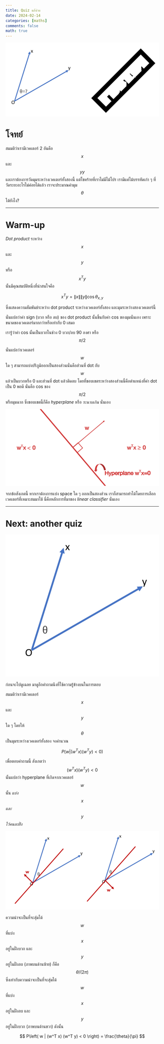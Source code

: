 ```yaml
---
title: Quiz แก้ง่วง
date: 2024-02-14 
categories: [maths]
comments: false
math: true
---
```


![fig1](./img/blog_20240214_fig1.png)

# โจทย์
สมมติว่าเรามีเวคเตอร์ 2 อันคือ $$x$$ และ $$yy$$ และเราต้องการวัดมุมระหว่างเวคเตอร์ทั้งสองนี้
แต่โชคร้ายที่เราไม่มีไม้โปร เรามีแค่ไม้บรรทัดเก่า ๆ ที่วัดระยะอะไรไม่ค่อยได้แล้ว เราจะประมาณค่ามุม $$\theta$$ ได้ยังไง?

---

# Warm-up

_Dot product_ ระหว่าง $$x$$ และ $$y$$ หรือ $$x^T y$$ นั้นมีคุณสมบัติหนึ่งที่น่าสนใจคือ

$$ x^T y = \|x\| \|y\| \cos \theta_{x,y} $$

ซึ่งแสดงความสัมพันธ์ระหว่าง dot product ระหว่างเวคเตอร์ทั้งสอง และมุมระหว่างสองเวคเตอร์นี้

นั่นแปลว่าค่า sign (บวก หรือ ลบ) ของ dot product นั้นขึ้นกับค่า cos ของมุมนั่นเอง เพราะขนาดของเวคเตอร์มากกว่าหรือเท่ากับ 0 เสมอ

เรารู้ว่าค่า cos นั้นเป็นบวกในช่วง 0 บวก/ลบ 90 องศา หรือ $$ \pi/2 $$

นั่นแปลว่าเวคเตอร์ $$w$$ ใด ๆ สามารถแบ่งปริภูมิออกเป็นสองส่วนนั่นคือส่วนที่ dot กับ $$w$$ แล้วเป็นบวกหรือ 0 และส่วนที่ dot แล้วติดลบ
โดยที่ขอบเขตระหว่างสองส่วนนี้คือตำแหน่งที่ค่า dot เป็น 0 พอดี นั่นคือ cos ของ $$ \pi/2 $$ หรือมุมฉาก
ซึ่งขอบเขตนี้ก็คือ _hyperplane_ หรือ _ระนาบเกิน_ นั่นเอง

![fig2](./img/blog_20240214_fig2.png)

จากข้อสังเกตนี้ หากเราต้องการแบ่ง space ใด ๆ ออกเป็นสองส่วน เราก็สามารถทำได้โดยการเลือกเวคเตอร์ที่เหมาะสมมาใช้ 
นี่คือหลักการที่มาของ _linear classifier_ นั่นเอง

---

# Next: another quiz

![fig3](./img/blog_20240214_fig3.png)

ก่อนจะไปดูเฉลย มาดูอีกคำถามนึงที่ใช้ความรู้ข้างบนในการตอบ

สมมติว่าเรามีเวคเตอร์ $$x$$ และ $$y$$ ใด ๆ โดยให้ $$\theta$$ เป็นมุมระหว่างเวคเตอร์ทั้งสอง จงคำนวณ

$$ P\left( w | (w^T x) (w^T y) < 0 \right) $$

เพื่อตอบคำถามนี้ สังเกตว่า $$(w^T x) (w^T y) < 0$$ นั้นแปลว่า hyperplane ที่เกิดจากเวคเตอร์ $$w$$ นั้น _แบ่ง $$x$$ และ $$y$$ ไว้คนละฝั่ง_ 

![fig4](./img/blog_20240214_fig4.png)

ความน่าจะเป็นที่จะสุ่มได้ $$w$$ ที่แบ่ง $$x$$ อยู่ในฝั่งบวก และ $$y$$ อยู่ในฝั่งลบ (ภาพบนด้านซ้าย) ก็คือ $$ \theta / (2 \pi)$$ 
ซึ่งเท่ากับความน่าจะเป็นที่จะสุ่มได้ $$w$$ ที่แบ่ง $$x$$ อยู่ในฝั่งลบ และ $$y$$ อยู่ในฝั่งบวก (ภาพบนด้านขวา)
ดังนั้น 

$$ P\left( w | (w^T x) (w^T y) < 0 \right) = \frac{\theta}{\pi} $$
